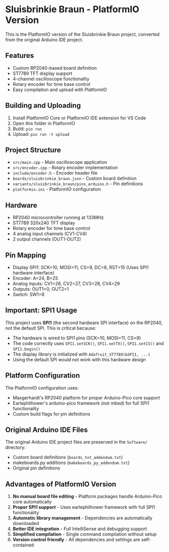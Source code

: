 # Sluisbrinkie Braun - PlatformIO Version

This is the PlatformIO version of the Sluisbrinkie Braun project, converted from the original Arduino IDE project.

## Features

- Custom RP2040-based board definition
- ST7789 TFT display support
- 4-channel oscilloscope functionality
- Rotary encoder for time base control
- Easy compilation and upload with PlatformIO

## Building and Uploading

1. Install PlatformIO Core or PlatformIO IDE extension for VS Code
2. Open this folder in PlatformIO
3. Build: `pio run`
4. Upload: `pio run -t upload`

## Project Structure

- `src/main.cpp` - Main oscilloscope application
- `src/encoder.cpp` - Rotary encoder implementation
- `include/encoder.h` - Encoder header file
- `boards/sluisbrinkie_braun.json` - Custom board definition
- `variants/sluisbrinkie_braun/pins_arduino.h` - Pin definitions
- `platformio.ini` - PlatformIO configuration

## Hardware

- RP2040 microcontroller running at 133MHz
- ST7789 320x240 TFT display
- Rotary encoder for time base control
- 4 analog input channels (CV1-CV4)
- 2 output channels (OUT1-OUT2)

## Pin Mapping

- Display SPI1: SCK=10, MOSI=11, CS=9, DC=8, RST=15 (Uses SPI1 hardware interface)
- Encoder: A=24, B=25
- Analog inputs: CV1=26, CV2=27, CV3=28, CV4=29
- Outputs: OUT1=0, OUT2=1
- Switch: SW1=8

## Important: SPI1 Usage

This project uses **SPI1** (the second hardware SPI interface) on the RP2040, not the default SPI. This is critical because:

- The hardware is wired to SPI1 pins (SCK=10, MOSI=11, CS=9)
- The code correctly uses `SPI1.setSCK()`, `SPI1.setTX()`, `SPI1.setCS()` and `SPI1.begin()`
- The display library is initialized with `Adafruit_ST7789(&SPI1, ...)`
- Using the default SPI would not work with this hardware design

## Platform Configuration

The PlatformIO configuration uses:
- Maxgerhardt's RP2040 platform for proper Arduino-Pico core support
- Earlephilhower's arduino-pico framework (not mbed) for full SPI1 functionality
- Custom build flags for pin definitions

## Original Arduino IDE Files

The original Arduino IDE project files are preserved in the `Software/` directory:
- Custom board definitions (`boards_txt_addendum.txt`)
- makeboards.py additions (`makeboards_py_addendum.txt`)
- Original pin definitions

## Advantages of PlatformIO Version

1. **No manual board file editing** - Platform packages handle Arduino-Pico core automatically
2. **Proper SPI1 support** - Uses earlephilhower framework with full SPI1 functionality
3. **Automatic library management** - Dependencies are automatically downloaded
4. **Better IDE integration** - Full IntelliSense and debugging support
5. **Simplified compilation** - Single command compilation without setup
6. **Version control friendly** - All dependencies and settings are self-contained